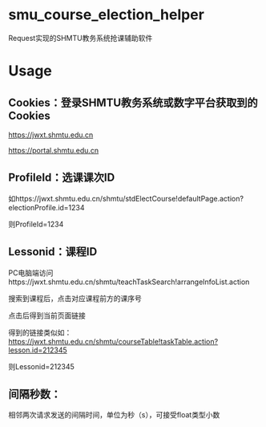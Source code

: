# smu_course_election_helper
Request实现的SHMTU教务系统抢课辅助软件
# Usage
## Cookies：登录SHMTU教务系统或数字平台获取到的Cookies
https://jwxt.shmtu.edu.cn

https://portal.shmtu.edu.cn

## ProfileId：选课课次ID
 
如https://jwxt.shmtu.edu.cn/shmtu/stdElectCourse!defaultPage.action?electionProfile.id=1234

则ProfileId=1234

## Lessonid：课程ID
 
PC电脑端访问https://jwxt.shmtu.edu.cn/shmtu/teachTaskSearch!arrangeInfoList.action

搜索到课程后，点击对应课程前方的课序号

点击后得到当前页面链接

得到的链接类似如：https://jwxt.shmtu.edu.cn/shmtu/courseTable!taskTable.action?lesson.id=212345

则Lessonid=212345

## 间隔秒数：

相邻两次请求发送的间隔时间，单位为秒（s），可接受float类型小数
